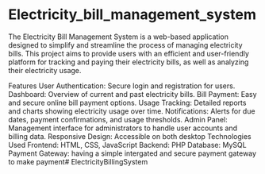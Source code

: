 # Electricity_bill_management_system
The Electricity Bill Management System is a web-based application designed to simplify and streamline the process of managing electricity bills. This project aims to provide users with an efficient and user-friendly platform for tracking and paying their electricity bills, as well as analyzing their electricity usage.

Features
User Authentication: Secure login and registration for users.
Dashboard: Overview of current and past electricity bills.
Bill Payment: Easy and secure online bill payment options.
Usage Tracking: Detailed reports and charts showing electricity usage over time.
Notifications: Alerts for due dates, payment confirmations, and usage thresholds.
Admin Panel: Management interface for administrators to handle user accounts and billing data.
Responsive Design: Accessible on both desktop
Technologies Used
Frontend: HTML, CSS, JavaScript
Backend: PHP
Database: MySQL
Payment Gateway: having a simple intergated and secure payment gateway to make payment# ElectricityBillingSystem
